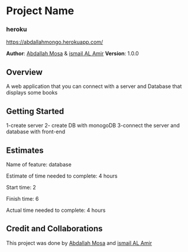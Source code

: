 # Project Name

### heroku 
https://abdallahmongo.herokuapp.com/

**Author**: [Abdallah Mosa](https://github.com/AbdallahMosa) & [ismail AL Amir](https://github.com/IsmailAlamir)
**Version**: 1.0.0 

## Overview
A web application that you can connect with a server and Database that displays some books
## Getting Started
1-create server
2- create DB with monogoDB
3-connect the server and database with front-end 



## Estimates
Name of feature: database

Estimate of time needed to complete: 4 hours

Start time: 2

Finish time: 6

Actual time needed to complete: 4 hours

## Credit and Collaborations
This project was done by [Abdallah Mosa](https://github.com/AbdallahMosa) and [ismail AL Amir](https://github.com/IsmailAlamir)
